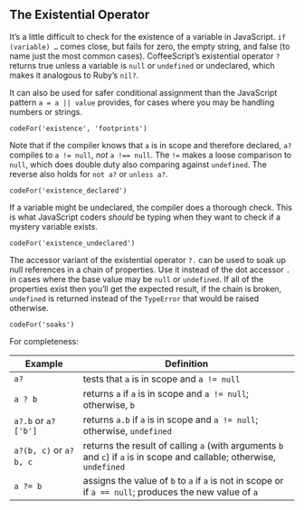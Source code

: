 ## The Existential Operator

It’s a little difficult to check for the existence of a variable in JavaScript. `if (variable) …` comes close, but fails for zero, the empty string, and false (to name just the most common cases). CoffeeScript’s existential operator `?` returns true unless a variable is `null` or `undefined` or undeclared, which makes it analogous to Ruby’s `nil?`.

It can also be used for safer conditional assignment than the JavaScript pattern `a = a || value` provides, for cases where you may be handling numbers or strings.

```
codeFor('existence', 'footprints')
```

Note that if the compiler knows that `a` is in scope and therefore declared, `a?` compiles to `a != null`, _not_ `a !== null`. The `!=` makes a loose comparison to `null`, which does double duty also comparing against `undefined`. The reverse also holds for `not a?` or `unless a?`.

```
codeFor('existence_declared')
```

If a variable might be undeclared, the compiler does a thorough check. This is what JavaScript coders _should_ be typing when they want to check if a mystery variable exists.

```
codeFor('existence_undeclared')
```

The accessor variant of the existential operator `?.` can be used to soak up null references in a chain of properties. Use it instead of the dot accessor `.` in cases where the base value may be `null` or `undefined`. If all of the properties exist then you’ll get the expected result, if the chain is broken, `undefined` is returned instead of the `TypeError` that would be raised otherwise.

```
codeFor('soaks')
```

For completeness:

| Example | Definition |
| --- | --- |
| `a?` | tests that `a` is in scope and `a != null` |
| `a ? b` | returns `a` if `a` is in scope and `a != null`; otherwise, `b` |
| `a?.b` or `a?['b']` | returns `a.b` if `a` is in scope and `a != null`; otherwise, `undefined` |
| `a?(b, c)` or `a? b, c`&emsp; | returns the result of calling `a` (with arguments `b` and `c`) if `a` is in scope and callable; otherwise, `undefined` |
| `a ?= b` | assigns the value of `b` to `a` if `a` is not in scope or if `a == null`; produces the new value of `a` |